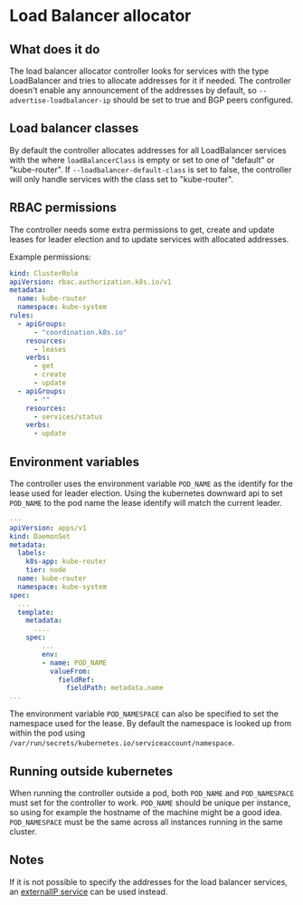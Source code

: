 # Load Balancer allocator

## What does it do

The load balancer allocator controller looks for services with the type LoadBalancer and tries to allocate addresses for
it if needed. The controller doesn't enable any announcement of the addresses by default, so
`--advertise-loadbalancer-ip` should be set to true and BGP peers configured.

## Load balancer classes

By default the controller allocates addresses for all LoadBalancer services with the where `loadBalancerClass` is empty
or set to one of "default" or "kube-router". If `--loadbalancer-default-class` is set to false, the controller will only
handle services with the class set to "kube-router".

## RBAC permissions

The controller needs some extra permissions to get, create and update leases for leader election and to update services
with allocated addresses.

Example permissions:

```yaml
kind: ClusterRole
apiVersion: rbac.authorization.k8s.io/v1
metadata:
  name: kube-router
  namespace: kube-system
rules:
  - apiGroups:
      - "coordination.k8s.io"
    resources:
      - leases
    verbs:
      - get
      - create
      - update
  - apiGroups:
      - ""
    resources:
      - services/status
    verbs:
      - update
```

## Environment variables

The controller uses the environment variable `POD_NAME` as the identify for the lease used for leader election.
Using the kubernetes downward api to set `POD_NAME` to the pod name the lease identify will match the current leader.

```yaml
---
apiVersion: apps/v1
kind: DaemonSet
metadata:
  labels:
    k8s-app: kube-router
    tier: node
  name: kube-router
  namespace: kube-system
spec:
  ...
  template:
    metadata:
      ....
    spec:
        ...
        env:
        - name: POD_NAME
          valueFrom:
            fieldRef:
              fieldPath: metadata.name
...
```

The environment variable `POD_NAMESPACE` can also be specified to set the namespace used for the lease.
By default the namespace is looked up from within the pod using `/var/run/secrets/kubernetes.io/serviceaccount/namespace`.

## Running outside kubernetes

When running the controller outside a pod, both `POD_NAME` and `POD_NAMESPACE` must set for the controller to work.
`POD_NAME` should be unique per instance, so using for example the hostname of the machine might be a good idea.
`POD_NAMESPACE` must be the same across all instances running in the same cluster.

## Notes

If it is not possible to specify the addresses for the load balancer services, an [externalIP service](https://kubernetes.io/docs/concepts/services-networking/service/#external-ips) can be used instead.
